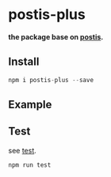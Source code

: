 # postis-plus

#### the package base on [postis](https://github.com/adtile/postis#readme).

## Install

```js
npm i postis-plus --save
```

## Example


## Test

see [test](https://github.com/zhangjialegh/postis-plus/blob/master/test/test.js).

```js
npm run test
```
